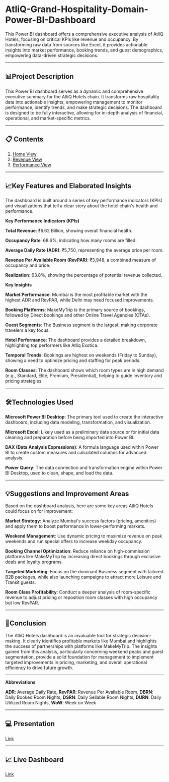 # AtliQ-Grand-Hospitality-Domain-Power-BI-Dashboard

This Power BI dashboard offers a comprehensive executive analysis of AtliQ Hotels, focusing on critical KPIs like revenue and occupancy. By transforming raw data from sources like Excel, it provides actionable insights into market performance, booking trends, and guest demographics, empowering data-driven strategic decisions.
________________________________________

## 📊**Project Description**

This Power BI dashboard serves as a dynamic and comprehensive executive summary for the AtliQ Hotels chain. It transforms raw hospitality data into actionable insights, empowering management to monitor performance, identify trends, and make strategic decisions. The dashboard is designed to be fully interactive, allowing for in-depth analysis of financial, operational, and market-specific metrics.
________________________________________
## 📋 **Contents**

1. [Home View](https://github.com/sherinjthomas29/AtliQ-Grand-Hospitality-Domain-Power-BI-Dashboard/blob/main/Home%20View.png)
2. [Revenue View](https://github.com/sherinjthomas29/AtliQ-Grand-Hospitality-Domain-Power-BI-Dashboard/blob/main/Revenue%20View.png)
3. [Performance View](https://github.com/sherinjthomas29/AtliQ-Grand-Hospitality-Domain-Power-BI-Dashboard/blob/main/Performance%20View.png)
________________________________________
## 📈**Key Features and Elaborated Insights**

The dashboard is built around a series of key performance indicators (KPIs) and visualizations that tell a clear story about the hotel chain's health and performance.

**Key Performance Indicators (KPIs)**

**Total Revenue**: ₹6.62 Billion, showing overall financial health.

**Occupancy Rate**: 68.6%, indicating how many rooms are filled.

**Average Daily Rate (ADR)**: ₹5,750, representing the average price per room.

**Revenue Per Available Room (RevPAR)**: ₹3,948, a combined measure of occupancy and price.

**Realization**: 63.8%, showing the percentage of potential revenue collected.

**Key Insights**

**Market Performance**: Mumbai is the most profitable market with the highest ADR and RevPAR, while Delhi may need focused improvements.

**Booking Platforms**: MakeMyTrip is the primary source of bookings, followed by Direct bookings and other Online Travel Agencies (OTAs).

**Guest Segments**: The Business segment is the largest, making corporate travelers a key focus.

**Hotel Performance**: The dashboard provides a detailed breakdown, highlighting top performers like Atliq Exotica.

**Temporal Trends**: Bookings are highest on weekends (Friday to Sunday), showing a need to optimize pricing and staffing for peak periods.

**Room Classes**: The dashboard shows which room types are in high demand (e.g., Standard, Elite, Premium, Presidential), helping to guide inventory and pricing strategies.
________________________________________
## 🛠️**Technologies Used**

**Microsoft Power BI Desktop**: The primary tool used to create the interactive dashboard, including data modeling, transformation, and visualization.

**Microsoft Excel**: Likely used as a preliminary data source or for initial data cleaning and preparation before being imported into Power BI.

**DAX (Data Analysis Expressions)**: A formula language used within Power BI to create custom measures and calculated columns for advanced analysis.

**Power Query**: The data connection and transformation engine within Power BI Desktop, used to clean, shape, and load the data.
________________________________________
## 💡**Suggestions and Improvement Areas**
Based on the dashboard analysis, here are some key areas AtliQ Hotels could focus on for improvement:

**Market Strategy**: Analyze Mumbai's success factors (pricing, amenities) and apply them to boost performance in lower-performing markets.

**Weekend Management**: Use dynamic pricing to maximize revenue on peak weekends and run special offers to increase weekday occupancy.

**Booking Channel Optimization**: Reduce reliance on high-commission platforms like MakeMyTrip by increasing direct bookings through exclusive deals and loyalty programs.

**Targeted Marketing**: Focus on the dominant Business segment with tailored B2B packages, while also launching campaigns to attract more Leisure and Transit guests.

**Room Class Profitability**: Conduct a deeper analysis of room-specific revenue to adjust pricing or reposition room classes with high occupancy but low RevPAR.
________________________________________
## 📝**Conclusion**

The AtliQ Hotels dashboard is an invaluable tool for strategic decision-making. It clearly identifies profitable markets like Mumbai and highlights the success of partnerships with platforms like MakeMyTrip. The insights gained from this analysis, particularly concerning weekend peaks and guest segmentation, provide a solid foundation for management to implement targeted improvements in pricing, marketing, and overall operational efficiency to drive future growth.
________________________________________
**Abbreviations**

**ADR**: Average Daily Rate,
 **RevPAR**: Revenue Per Available Room,
 **DBRN**: Daily Booked Room Nights,
 **DSRN**: Daily Sellable Room Nights,
 **DURN**: Daily Utilized Room Nights,
 **WoW**: Week on Week
________________________________________
## 💻 **Presentation**

[Link](https://github.com/sherinjthomas29/AtliQ-Grand-Hospitality-Domain-Power-BI-Dashboard/blob/main/Presentation.pdf)
________________________________________
## 📈 **Live Dashboard**

[Link](https://app.powerbi.com/view?r=eyJrIjoiZmIyNDBjNTktNjE0Mi00MWJhLTkwYzEtNzFjMGRmMDMyYTNhIiwidCI6ImM2ZTU0OWIzLTVmNDUtNDAzMi1hYWU5LWQ0MjQ0ZGM1YjJjNCJ9)
